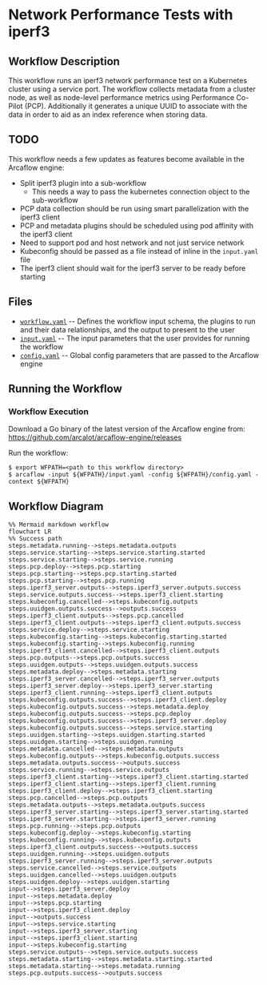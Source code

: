 # Network Performance Tests with iperf3

## Workflow Description

This workflow runs an iperf3 network performance test on a Kubernetes cluster using a service port. The workflow collects metadata from a cluster node, as well as node-level performance metrics using Performance Co-Pilot (PCP). Additionally it generates a unique UUID to associate with the data in order to aid as an index reference when storing data.

## TODO

This workflow needs a few updates as features become available in the Arcaflow engine:

- Split iperf3 plugin into a sub-workflow
  - This needs a way to pass the kubernetes connection object to the sub-workflow
- PCP data collection should be run using smart parallelization with the iperf3 client
- PCP and metadata plugins should be scheduled using pod affinity with the iperf3 client
- Need to support pod and host network and not just service network
- Kubeconfig should be passed as a file instead of inline in the `input.yaml` file
- The iperf3 client should wait for the iperf3 server to be ready before starting

## Files

- [`workflow.yaml`](workflow.yaml) -- Defines the workflow input schema, the plugins to run
  and their data relationships, and the output to present to the user
- [`input.yaml`](input.yaml) -- The input parameters that the user provides for running
  the workflow
- [`config.yaml`](config.yaml) -- Global config parameters that are passed to the Arcaflow
  engine
                     
## Running the Workflow

### Workflow Execution

Download a Go binary of the latest version of the Arcaflow engine from: https://github.com/arcalot/arcaflow-engine/releases
 
Run the workflow:
```
$ export WFPATH=<path to this workflow directory>
$ arcaflow -input ${WFPATH}/input.yaml -config ${WFPATH}/config.yaml -context ${WFPATH}
```

## Workflow Diagram
```mermaid
%% Mermaid markdown workflow
flowchart LR
%% Success path
steps.metadata.running-->steps.metadata.outputs
steps.service.starting-->steps.service.starting.started
steps.service.starting-->steps.service.running
steps.pcp.deploy-->steps.pcp.starting
steps.pcp.starting-->steps.pcp.starting.started
steps.pcp.starting-->steps.pcp.running
steps.iperf3_server.outputs-->steps.iperf3_server.outputs.success
steps.service.outputs.success-->steps.iperf3_client.starting
steps.kubeconfig.cancelled-->steps.kubeconfig.outputs
steps.uuidgen.outputs.success-->outputs.success
steps.iperf3_client.outputs-->steps.pcp.cancelled
steps.iperf3_client.outputs-->steps.iperf3_client.outputs.success
steps.service.deploy-->steps.service.starting
steps.kubeconfig.starting-->steps.kubeconfig.starting.started
steps.kubeconfig.starting-->steps.kubeconfig.running
steps.iperf3_client.cancelled-->steps.iperf3_client.outputs
steps.pcp.outputs-->steps.pcp.outputs.success
steps.uuidgen.outputs-->steps.uuidgen.outputs.success
steps.metadata.deploy-->steps.metadata.starting
steps.iperf3_server.cancelled-->steps.iperf3_server.outputs
steps.iperf3_server.deploy-->steps.iperf3_server.starting
steps.iperf3_client.running-->steps.iperf3_client.outputs
steps.kubeconfig.outputs.success-->steps.iperf3_client.deploy
steps.kubeconfig.outputs.success-->steps.metadata.deploy
steps.kubeconfig.outputs.success-->steps.pcp.deploy
steps.kubeconfig.outputs.success-->steps.iperf3_server.deploy
steps.kubeconfig.outputs.success-->steps.service.starting
steps.uuidgen.starting-->steps.uuidgen.starting.started
steps.uuidgen.starting-->steps.uuidgen.running
steps.metadata.cancelled-->steps.metadata.outputs
steps.kubeconfig.outputs-->steps.kubeconfig.outputs.success
steps.metadata.outputs.success-->outputs.success
steps.service.running-->steps.service.outputs
steps.iperf3_client.starting-->steps.iperf3_client.starting.started
steps.iperf3_client.starting-->steps.iperf3_client.running
steps.iperf3_client.deploy-->steps.iperf3_client.starting
steps.pcp.cancelled-->steps.pcp.outputs
steps.metadata.outputs-->steps.metadata.outputs.success
steps.iperf3_server.starting-->steps.iperf3_server.starting.started
steps.iperf3_server.starting-->steps.iperf3_server.running
steps.pcp.running-->steps.pcp.outputs
steps.kubeconfig.deploy-->steps.kubeconfig.starting
steps.kubeconfig.running-->steps.kubeconfig.outputs
steps.iperf3_client.outputs.success-->outputs.success
steps.uuidgen.running-->steps.uuidgen.outputs
steps.iperf3_server.running-->steps.iperf3_server.outputs
steps.service.cancelled-->steps.service.outputs
steps.uuidgen.cancelled-->steps.uuidgen.outputs
steps.uuidgen.deploy-->steps.uuidgen.starting
input-->steps.iperf3_server.deploy
input-->steps.metadata.deploy
input-->steps.pcp.starting
input-->steps.iperf3_client.deploy
input-->outputs.success
input-->steps.service.starting
input-->steps.iperf3_server.starting
input-->steps.iperf3_client.starting
input-->steps.kubeconfig.starting
steps.service.outputs-->steps.service.outputs.success
steps.metadata.starting-->steps.metadata.starting.started
steps.metadata.starting-->steps.metadata.running
steps.pcp.outputs.success-->outputs.success
```

